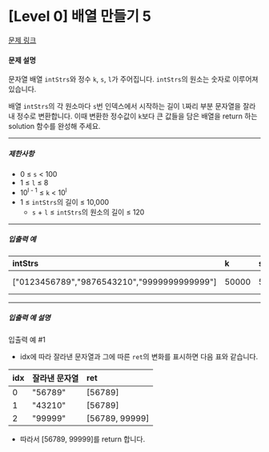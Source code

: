 # [Level 0] 배열 만들기 5

[문제 링크](https://school.programmers.co.kr/learn/courses/30/lessons/181912)

#### 문제 설명

문자열 배열 ```intStrs```와 정수 ```k```, ```s```, ```l```가 주어집니다. ```intStrs```의 원소는 숫자로 이루어져 있습니다.

배열 ```intStrs```의 각 원소마다 ```s```번 인덱스에서 시작하는 길이 ```l```짜리 부분 문자열을 잘라내 정수로 변환합니다. 이때 변환한 정수값이 ```k```보다 큰 값들을 담은 배열을 return 하는 solution 함수를 완성해 주세요.

---

##### 제한사항

- 0 ≤ ```s``` < 100
- 1 ≤ ```l``` ≤ 8
- 10<sup>l - 1</sup> ≤ ```k``` < 10<sup>l</sup>
- 1 ≤ ```intStrs```의 길이 ≤ 10,000
  - ```s``` + ```l``` ≤ ```intStrs```의 원소의 길이 ≤ 120

---

##### 입출력 예

|intStrs|k|s|l|result|
|:---------------------|:----|:----|:----|:---------------|
|["0123456789","9876543210","9999999999999"]|50000|5|5|[56789, 99999]|

---

##### 입출력 예 설명

입출력 예 #1

- idx에 따라 잘라낸 문자열과 그에 따른 ```ret```의 변화를 표시하면 다음 표와 같습니다.

|idx|잘라낸 문자열|ret|
|:-----|:-----|:-----|
|0|"56789"|[56789]|
|1|"43210"|[56789]|
|2|"99999"|[56789, 99999]|

- 따라서 [56789, 99999]를 return 합니다.
